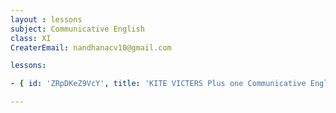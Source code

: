 ```yaml
--- 
layout : lessons 
subject: Communicative English
class: XI
CreaterEmail: nandhanacv10@gmail.com

lessons: 

- { id: 'ZRpDKeZ9VcY', title: 'KITE VICTERS Plus one Communicative English Class 01 (First Bell-ഫസ്റ്റ് ബെല്‍)' }

---
```

